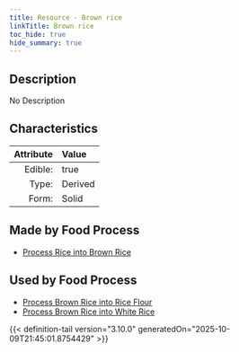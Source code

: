 ```yaml
---
title: Resource - Brown rice
linkTitle: Brown rice
toc_hide: true
hide_summary: true
---
```

<!-- This is generated by the MarsSim HelpGenertor, do not edit. -->

## Description
No Description

## Characteristics

| Attribute      | Value |
|--------:|:------|
|Edible:|true|
|Type:|Derived|
|Form:|Solid|
 



## Made by Food Process

- [Process Rice into Brown Rice](/docs/definitions/food/process-rice-into-brown-rice)

    
## Used by Food Process

- [Process Brown Rice into Rice Flour](/docs/definitions/food/process-brown-rice-into-rice-flour)
- [Process Brown Rice into White Rice](/docs/definitions/food/process-brown-rice-into-white-rice)



{{< definition-tail version="3.10.0" generatedOn="2025-10-09T21:45:01.8754429" >}}


